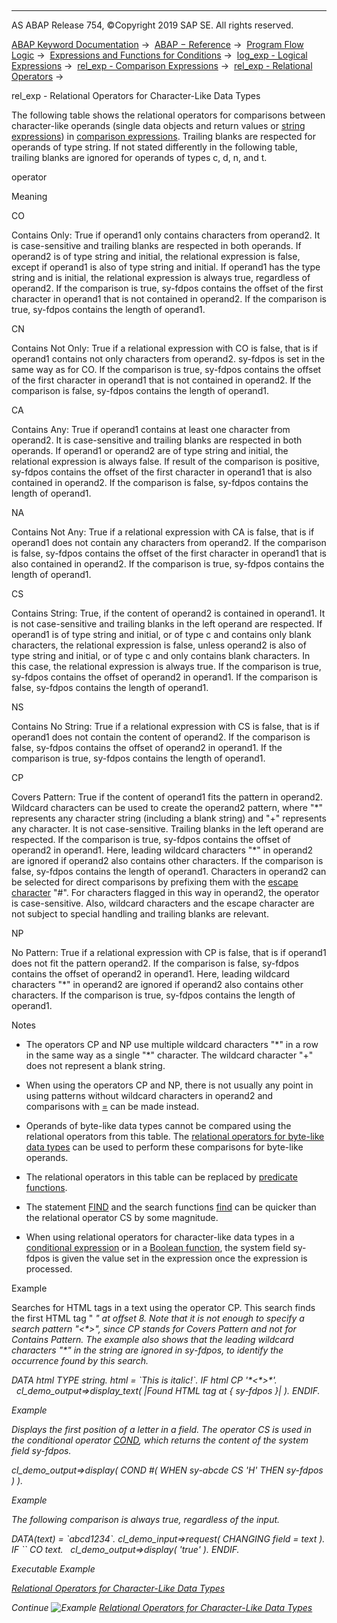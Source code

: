   

* * *

AS ABAP Release 754, ©Copyright 2019 SAP SE. All rights reserved.

[ABAP Keyword Documentation](javascript:call_link\('abenabap.htm'\)) →  [ABAP − Reference](javascript:call_link\('abenabap_reference.htm'\)) →  [Program Flow Logic](javascript:call_link\('abenabap_flow_logic.htm'\)) →  [Expressions and Functions for Conditions](javascript:call_link\('abenlogical_expr_func.htm'\)) →  [log\_exp - Logical Expressions](javascript:call_link\('abenlogexp.htm'\)) →  [rel\_exp - Comparison Expressions](javascript:call_link\('abenlogexp_comp.htm'\)) →  [rel\_exp - Relational Operators](javascript:call_link\('abenlogexp_op.htm'\)) → 

rel\_exp - Relational Operators for Character-Like Data Types

The following table shows the relational operators for comparisons between character-like operands (single data objects and return values or [string expressions](javascript:call_link\('abenstring_expression_glosry.htm'\) "Glossary Entry")) in [comparison expressions](javascript:call_link\('abencomparison_expression_glosry.htm'\) "Glossary Entry"). Trailing blanks are respected for operands of type string. If not stated differently in the following table, trailing blanks are ignored for operands of types c, d, n, and t.

operator

Meaning

CO

Contains Only: True if operand1 only contains characters from operand2. It is case-sensitive and trailing blanks are respected in both operands. If operand2 is of type string and initial, the relational expression is false, except if operand1 is also of type string and initial. If operand1 has the type string and is initial, the relational expression is always true, regardless of operand2. If the comparison is true, sy-fdpos contains the offset of the first character in operand1 that is not contained in operand2. If the comparison is true, sy-fdpos contains the length of operand1.

CN

Contains Not Only: True if a relational expression with CO is false, that is if operand1 contains not only characters from operand2. sy-fdpos is set in the same way as for CO. If the comparison is true, sy-fdpos contains the offset of the first character in operand1 that is not contained in operand2. If the comparison is false, sy-fdpos contains the length of operand1.

CA

Contains Any: True if operand1 contains at least one character from operand2. It is case-sensitive and trailing blanks are respected in both operands. If operand1 or operand2 are of type string and initial, the relational expression is always false. If result of the comparison is positive, sy-fdpos contains the offset of the first character in operand1 that is also contained in operand2. If the comparison is false, sy-fdpos contains the length of operand1.

NA

Contains Not Any: True if a relational expression with CA is false, that is if operand1 does not contain any characters from operand2. If the comparison is false, sy-fdpos contains the offset of the first character in operand1 that is also contained in operand2. If the comparison is true, sy-fdpos contains the length of operand1.

CS

Contains String: True, if the content of operand2 is contained in operand1. It is not case-sensitive and trailing blanks in the left operand are respected. If operand1 is of type string and initial, or of type c and contains only blank characters, the relational expression is false, unless operand2 is also of type string and initial, or of type c and only contains blank characters. In this case, the relational expression is always true. If the comparison is true, sy-fdpos contains the offset of operand2 in operand1. If the comparison is false, sy-fdpos contains the length of operand1.

NS

Contains No String: True if a relational expression with CS is false, that is if operand1 does not contain the content of operand2. If the comparison is false, sy-fdpos contains the offset of operand2 in operand1. If the comparison is true, sy-fdpos contains the length of operand1.

CP

Covers Pattern: True if the content of operand1 fits the pattern in operand2. Wildcard characters can be used to create the operand2 pattern, where "\*" represents any character string (including a blank string) and "+" represents any character. It is not case-sensitive. Trailing blanks in the left operand are respected. If the comparison is true, sy-fdpos contains the offset of operand2 in operand1. Here, leading wildcard characters "\*" in operand2 are ignored if operand2 also contains other characters. If the comparison is false, sy-fdpos contains the length of operand1. Characters in operand2 can be selected for direct comparisons by prefixing them with the [escape character](javascript:call_link\('abenescape_character_glosry.htm'\) "Glossary Entry") "#". For characters flagged in this way in operand2, the operator is case-sensitive. Also, wildcard characters and the escape character are not subject to special handling and trailing blanks are relevant.

NP

No Pattern: True if a relational expression with CP is false, that is if operand1 does not fit the pattern operand2. If the comparison is false, sy-fdpos contains the offset of operand2 in operand1. Here, leading wildcard characters "\*" in operand2 are ignored if operand2 also contains other characters. If the comparison is true, sy-fdpos contains the length of operand1.

Notes

-   The operators CP and NP use multiple wildcard characters "\*" in a row in the same way as a single "\*" character. The wildcard character "+" does not represent a blank string.

-   When using the operators CP and NP, there is not usually any point in using patterns without wildcard characters in operand2 and comparisons with [\=](javascript:call_link\('abenlogexp_any_operand.htm'\)) can be made instead.

-   Operands of byte-like data types cannot be compared using the relational operators from this table. The [relational operators for byte-like data types](javascript:call_link\('abenlogexp_bytes.htm'\)) can be used to perform these comparisons for byte-like operands.

-   The relational operators in this table can be replaced by [predicate functions](javascript:call_link\('abenpredicate_functions_strgs.htm'\)).

-   The statement [FIND](javascript:call_link\('abapfind.htm'\)) and the search functions [find](javascript:call_link\('abensearch_functions.htm'\)) can be quicker than the relational operator CS by some magnitude.

-   When using relational operators for character-like data types in a [conditional expression](javascript:call_link\('abenconditional_expression_glosry.htm'\) "Glossary Entry") or in a [Boolean function](javascript:call_link\('abenboole_function_glosry.htm'\) "Glossary Entry"), the system field sy-fdpos is given the value set in the expression once the expression is processed.

Example

Searches for HTML tags in a text using the operator CP. This search finds the first HTML tag "<i> " at offset 8. Note that it is not enough to specify a search pattern "<\*>", since CP stands for Covers Pattern and not for Contains Pattern. The example also shows that the leading wildcard characters "\*" in the string are ignored in sy-fdpos, to identify the occurrence found by this search.

DATA html TYPE string.
html = \`This is <i>italic</i>!\`.
IF html CP '\*<\*>\*'.
  cl\_demo\_output=>display\_text( |Found HTML tag at { sy-fdpos }| ).
ENDIF.

Example

Displays the first position of a letter in a field. The operator CS is used in the conditional operator [COND](javascript:call_link\('abenconditional_expression_cond.htm'\)), which returns the content of the system field sy-fdpos.

cl\_demo\_output=>display( COND #( WHEN sy-abcde CS 'H' THEN sy-fdpos ) ).

Example

The following comparison is always true, regardless of the input.

DATA(text) = \`abcd1234\`.
cl\_demo\_input=>request( CHANGING field = text ).
IF \`\` CO text.
  cl\_demo\_output=>display( 'true' ).
ENDIF.

Executable Example

[Relational Operators for Character-Like Data Types](javascript:call_link\('abencharacter_comparisons_abexa.htm'\))

Continue
![Example](exa.gif "Example") [Relational Operators for Character-Like Data Types](javascript:call_link\('abencharacter_comparisons_abexa.htm'\))